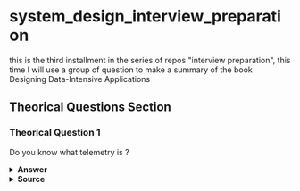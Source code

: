 # system_design_interview_preparation
this is the third installment in the series of repos "interview preparation", this time I will use a group of question to make a summary of the book Designing Data-Intensive Applications


## Theorical Questions Section

### Theorical Question 1

Do you know what telemetry is ?

<details><summary><b>Answer</b></summary>

Getting clear monitoring, such as performance metrics and error rates. This is referred to as telemetry

</details>

<details><summary><b>Source</b></summary>
Designing Data-Intensive Applications - pag 10
</details>
